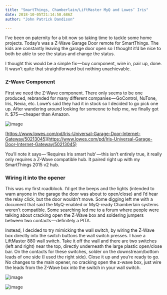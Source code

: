 ```yaml
---
title: "SmartThings, Chamberlain/LiftMaster MyQ and Lowes’ Iris"
date: 2018-10-05T21:14:50.686Z
author: "John Patrick Dandison"

---
```


I’ve been on paternity for a bit now so taking time to tackle some home projects. Today’s was a Z-Wave Garage Door remote for SmartThings. The kids are constantly leaving the garage door open so I thought it’d be nice to both be able to see the status and change the status.

I thought this would be a simple fix — buy component, wire in, pair up, done. It wasn’t quite that straightforward but nothing unachievable.

### Z-Wave Component

First we need the Z-Wave component. There only seems to be one produced, rebranded for many different companies — GoControl, NuTone, Iris, Nexia, etc. Lowe’s said they had it in stock so I decided to go pick one up. After wandering around looking for someone to help me, we finally got it. $75 — cheaper than Amazon.




![image](https://cdn-images-1.medium.com/max/800/0*1HWQEvExpOg6JN7D.jpg)

[https://www.lowes.com/pd/Iris-Universal-Garage-Door-Internet-Gateway/50213045](https://www.lowes.com/pd/Iris-Universal-Garage-Door-Internet-Gateway/50213045)



You’ll note it says — ‘Requires Iris smart hub’ — this isn’t entirely true, it really only requires a Z-Wave compatible hub. It paired right up with my SmartThings 2015 v2 hub.

### Wiring it into the opener

This was my first roadblock. I’d get the beeps and the lights (intended to warn anyone in the garage the door was about to open/close) and I’d hear the relay click, but the door wouldn’t move. Some digging left me with a document that said the MyQ-enabled or MyQ-ready Chamberlain systems weren’t compatible. Some searching led me to a forum where people were talking about cracking open the Z-Wave box and soldering jumpers between two contacts — definitely a PITA.

Instead, I decided to try mimicking the wall switch, by wiring the Z-Wave box directly into the switch buttons the wall switch presses. I have a LiftMaster 880 wall switch. Take it off the wall and there are two switches (left and right) near the top, directly underneath the large plastic open/close bar. On the contacts for these switches, solder on the downstream/bottom leads of one side (I used the right side). Close it up and you’re ready to go. No changes to the main opener, no cracking open the z-wave box, just wire the leads from the Z-Wave box into the switch in your wall switch.




![image](https://cdn-images-1.medium.com/max/800/1*sgBus4jaMHhUFZnsiAJv5Q@2x.jpeg)





![image](https://cdn-images-1.medium.com/max/800/1*kdvUwQEl7Gs4VHHAAy2THg@2x.jpeg)
